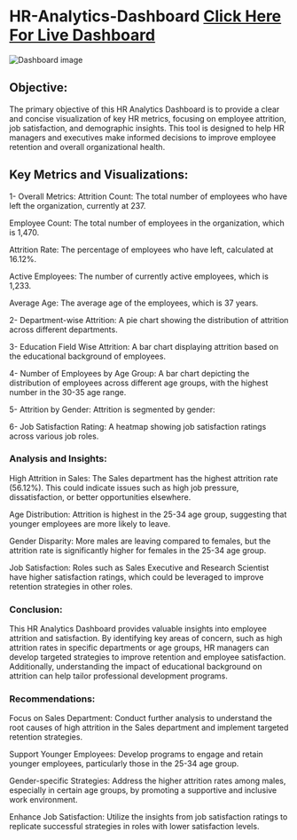 # HR-Analytics-Dashboard  [Click Here For Live Dashboard](https://public.tableau.com/views/HRANALYSISDASBOARD/HRANALYTICSDASHBOARD?:language=en-US&publish=yes&:sid=&:display_count=n&:origin=viz_share_link)

![Dashboard image](https://github.com/Ankit-vik-singh/HR-Analytics-Dashboard/assets/144229687/b87e2ecd-3953-4b3e-b4c3-5a9d19e2ad24)


## Objective:
The primary objective of this HR Analytics Dashboard is to provide a clear and concise visualization of key HR metrics, focusing on employee attrition, job satisfaction, and demographic insights. This tool is designed to help HR managers and executives make informed decisions to improve employee retention and overall organizational health.

## Key Metrics and Visualizations:
1- Overall Metrics:
Attrition Count: The total number of employees who have left the organization, currently at 237.

Employee Count: The total number of employees in the organization, which is 1,470.

Attrition Rate: The percentage of employees who have left, calculated at 16.12%.

Active Employees: The number of currently active employees, which is 1,233.

Average Age: The average age of the employees, which is 37 years.

2- Department-wise Attrition:
A pie chart showing the distribution of attrition across different departments.

3- Education Field Wise Attrition:
A bar chart displaying attrition based on the educational background of employees.

4- Number of Employees by Age Group:
A bar chart depicting the distribution of employees across different age groups, with the highest number in the 30-35 age range.

5- Attrition by Gender:
Attrition is segmented by gender:

6- Job Satisfaction Rating:
A heatmap showing job satisfaction ratings across various job roles.

### Analysis and Insights:
High Attrition in Sales: The Sales department has the highest attrition rate (56.12%). This could indicate issues such as high job pressure, dissatisfaction, or better opportunities elsewhere.

Age Distribution: Attrition is highest in the 25-34 age group, suggesting that younger employees are more likely to leave.

Gender Disparity: More males are leaving compared to females, but the attrition rate is significantly higher for females in the 25-34 age group.

Job Satisfaction: Roles such as Sales Executive and Research Scientist have higher satisfaction ratings, which could be leveraged to improve retention strategies in other roles.

### Conclusion:
This HR Analytics Dashboard provides valuable insights into employee attrition and satisfaction. By identifying key areas of concern, such as high attrition rates in specific departments or age groups, HR managers can develop targeted strategies to improve retention and employee satisfaction. Additionally, understanding the impact of educational background on attrition can help tailor professional development programs.

### Recommendations:
Focus on Sales Department: Conduct further analysis to understand the root causes of high attrition in the Sales department and implement targeted retention strategies.

Support Younger Employees: Develop programs to engage and retain younger employees, particularly those in the 25-34 age group.

Gender-specific Strategies: Address the higher attrition rates among males, especially in certain age groups, by promoting a supportive and inclusive work environment.

Enhance Job Satisfaction: Utilize the insights from job satisfaction ratings to replicate successful strategies in roles with lower satisfaction levels.




